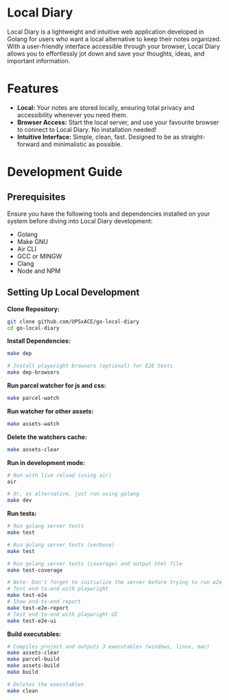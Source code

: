 <!-- <image, logo> -->
<!-- <center title> -->
# Local Diary
<!-- <maybe replace the current description below and make it a small description here> -->
<!-- <badges, version badge> -->

Local Diary is a lightweight and intuitive web application developed in Golang for users who want a local alternative to keep their notes organized. With a user-friendly interface accessible through your browser, Local Diary allows you to effortlessly jot down and save your thoughts, ideas, and important information.


<!-- # Preview -->
<!-- <screenshot > gif of app being used> -->

# Features

* **Local:** Your notes are stored locally, ensuring total privacy and accessibility whenever you need them.
* **Browser Access:** Start the local server, and use your favourite browser to connect to Local Diary. No installation needed!
* **Intuitive Interface:** Simple, clean, fast. Designed to be as straight-forward and minimalistic as possible.

<!-- # Installation
Some prebuilt packages are provided on the [release page of the GitHub project repository] [LINK]. -->

# Development Guide
<!-- <maybe add index>

-Clone Repository:
...
-Makefile Scripts:
--Build and run.......
--run tests...
 -->

## Prerequisites
Ensure you have the following tools and dependencies installed on your system before diving into Local Diary development:
* Golang
* Make GNU
* Air CLI
* GCC or MINGW
* Clang
* Node and NPM

## Setting Up Local Development

**Clone Repository:**
```bash
git clone github.com/UPSxACE/go-local-diary
cd go-local-diary
```
**Install Dependencies:**
```bash
make dep

# Install playwright browsers (optional) for E2E tests
make dep-browsers
```
**Run parcel watcher for js and css:**
```bash
make parcel-watch
```
**Run watcher for other assets:**
```bash
make assets-watch
```
**Delete the watchers cache:**
```bash
make assets-clear
```
**Run in development mode:**
```bash
# Run with live reload (using air)
air

# Or, as alternative, just run using golang
make dev
```
**Run tests:**
```bash
# Run golang server tests
make test

# Run golang server tests (verbose)
make test

# Run golang server tests (coverage) and output html file
make test-coverage

# Note: Don't forget to initialize the server before trying to run e2e tests
# Test end-to-end with playwright 
make test-e2e
# Show end-to-end report
make test-e2e-report
# Test end-to-end with playwright UI
make test-e2e-ui
```
**Build executables:**
```bash
# Compiles project and outputs 3 executables (windows, linux, mac)
make assets-clear
make parcel-build
make assets-build
make build

# Deletes the executables
make clean
```


<!-- ## Requirements -->

<!-- # Config -->


<!-- Contribute
If you want to contribute check the CONTRIBUTING.md -->

<!-- Donate -->